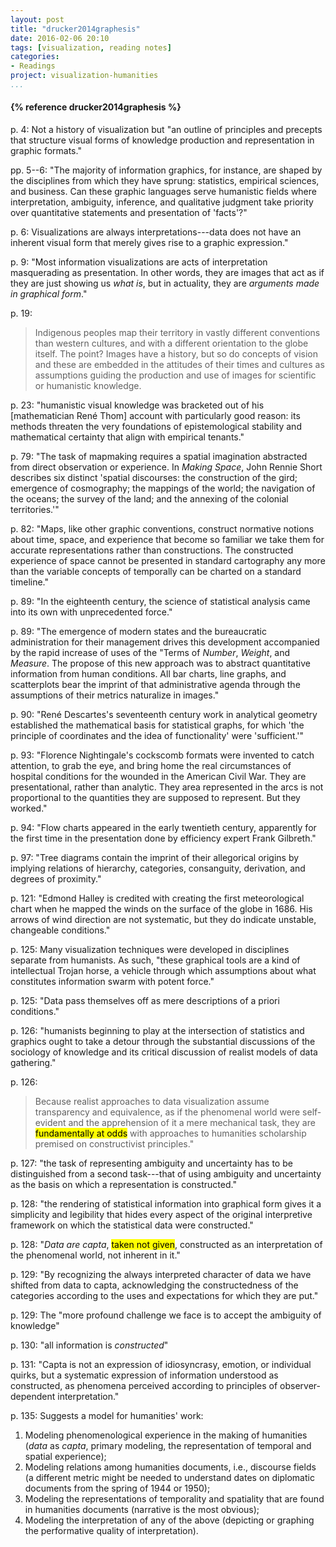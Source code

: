 ```yaml
---
layout: post
title: "drucker2014graphesis"
date: 2016-02-06 20:10
tags: [visualization, reading notes]
categories: 
- Readings 
project: visualization-humanities
...
```




<h4>{% reference drucker2014graphesis %}</h4>

p. 4: Not a history of visualization but "an outline of principles and precepts 
that structure visual forms of knowledge production and representation in 
graphic formats."

pp. 5--6: "The majority of information graphics, for instance, are shaped by 
the disciplines from which they have sprung: statistics, empirical sciences, 
and business. Can these graphic languages serve humanistic fields where 
interpretation, ambiguity, inference, and qualitative judgment take priority 
over quantitative statements and presentation of 'facts'?"

p. 6: Visualizations are always interpretations---data does not have an 
inherent visual form that merely gives rise to a graphic expression."

p. 9: "Most information visualizations are acts of interpretation masquerading 
as presentation. In other words, they are images that act as if they are just 
showing us *what is*, but in actuality, they are *arguments made in graphical 
form*."

p. 19: 

> Indigenous peoples map their territory in vastly different conventions than 
> western cultures, and with a different orientation to the globe itself. The 
> point? Images have a history, but so do concepts of vision and these are 
> embedded in the attitudes of their times and cultures as assumptions guiding 
> the production and use of images for scientific or humanistic knowledge.

p. 23: "humanistic visual knowledge was bracketed out of his [mathematician 
René Thom] account with particularly good reason: its methods threaten the 
very foundations of epistemological stability and mathematical certainty that 
align with empirical tenants."

p. 79: "The task of mapmaking requires a spatial imagination abstracted from 
direct observation or experience. In *Making Space*, John Rennie Short 
describes six distinct 'spatial discourses: the construction of the gird; 
emergence of cosmography; the mappings of the world; the navigation of the 
oceans; the survey of the land; and the annexing of the colonial territories.'"

p. 82: "Maps, like other graphic conventions, construct normative notions 
about time, space, and experience that become so familiar we take them for 
accurate representations rather than constructions. The constructed experience 
of space cannot be presented in standard cartography any more than the variable 
concepts of temporally can be charted on a standard timeline."

p. 89: "In the eighteenth century, the science of statistical analysis came 
into its own with unprecedented force."

p. 89: "The emergence of modern states and the bureaucratic administration for 
their management drives this development accompanied by the rapid increase of 
uses of the "Terms of *Number*, *Weight*, and *Measure*. The propose of this 
new approach was to abstract quantitative information from human conditions. 
All bar charts, line graphs, and scatterplots bear the imprint of that 
administrative agenda through the assumptions of their metrics naturalize in 
images."

p. 90: "René Descartes's seventeenth century work in analytical geometry 
established the mathematical basis for statistical graphs, for which 'the 
principle of coordinates and the idea of functionality' were 'sufficient.'"

p. 93: "Florence Nightingale's cockscomb formats were invented to catch 
attention, to grab the eye, and bring home the real circumstances of hospital 
conditions for the wounded in the American Civil War. They are presentational, 
rather than analytic. They area represented in the arcs is not proportional to 
the quantities they are supposed to represent. But they worked."

p. 94: "Flow charts appeared in the early twentieth century, apparently for 
the first time in the presentation done by efficiency expert Frank Gilbreth."

p. 97: "Tree diagrams contain the imprint of their allegorical origins by 
implying relations of hierarchy, categories, consanguity, derivation, and 
degrees of proximity."

p. 121: "Edmond Halley is credited with creating the first meteorological chart 
when he mapped the winds on the surface of the globe in 1686. His arrows of 
wind direction are not systematic, but they do indicate unstable, changeable 
conditions."

p. 125: Many visualization techniques were developed in disciplines separate 
from humanists. As such, "these graphical tools are a kind of intellectual 
Trojan horse, a vehicle through which assumptions about what constitutes 
information swarm with potent force."

p. 125: "Data pass themselves off as mere descriptions of a priori 
conditions."

p. 126: "humanists beginning to play at the intersection of statistics and 
graphics ought to take a detour through the substantial discussions of the 
sociology of knowledge and its critical discussion of realist models of data 
gathering."

p. 126: 

> Because realist approaches to data visualization assume transparency and 
> equivalence, as if the phenomenal world were self-evident and the 
> apprehension of it a mere mechanical task, they are <mark>fundamentally at 
> odds</mark> with approaches to humanities scholarship premised on 
> constructivist principles."

p. 127: "the task of representing ambiguity and uncertainty has to be 
distinguished from a second task---that of using ambiguity and uncertainty as 
the basis on which a representation is constructed."

p. 128: "the rendering of statistical information into graphical form gives it 
a simplicity and legibility that hides every aspect of the original 
interpretive framework on which the statistical data were constructed."

p. 128: "*Data are capta*, <mark>taken not given</mark>, constructed as an 
interpretation of the phenomenal world, not inherent in it."

p. 129: "By recognizing the always interpreted character of data we have 
shifted from data to capta, acknowledging the constructedness of the 
categories according to the uses and expectations for which they are put."

p. 129: The "more profound challenge we face is to accept the ambiguity of 
knowledge"

p. 130: "all information is *constructed*"

p. 131: "Capta is not an expression of idiosyncrasy, emotion, or individual 
quirks, but a systematic expression of information understood as constructed, 
as phenomena perceived according to principles of observer-dependent 
interpretation."

p. 135: Suggests a model for humanities' work:

  1. Modeling phenomenological experience in the making of humanities (*data* 
     as *capta*, primary modeling, the representation of temporal and spatial 
     experience);
  2. Modeling relations among humanities documents, i.e., discourse fields (a 
     different metric might be needed to understand dates on diplomatic 
     documents from the spring of 1944 or 1950);
  3. Modeling the representations of temporality and spatiality that are found 
     in humanities documents (narrative is the most obvious);
  4. Modeling the interpretation of any of the above (depicting or graphing 
     the performative quality of interpretation).
